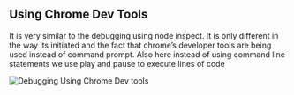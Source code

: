 ## Using Chrome Dev Tools

It is very similar to the debugging using node inspect.
It is only different in the way its initiated and the fact that chrome’s developer tools are being used instead of command prompt.
Also here instead of using command line statements we use play and pause to execute lines of code

![Debugging Using Chrome Dev tools](https://github.com/abhilashahyd/nodeTraining/blob/master/images/chrome-debug.png)
